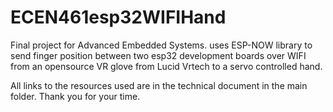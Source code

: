 # ECEN461esp32WIFIHand

Final project for Advanced Embedded Systems. uses ESP-NOW library to send finger position 
between two esp32 development boards over WIFI from an opensource VR glove from Lucid Vrtech 
to a servo controlled hand. 

All links to the resources used are in the technical document in the main folder. Thank you for your time.
